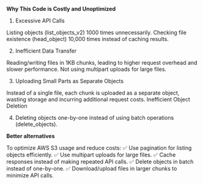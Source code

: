 **Why This Code is Costly and Unoptimized**

1. Excessive API Calls

Listing objects (list_objects_v2) 1000 times unnecessarily.
Checking file existence (head_object) 10,000 times instead of caching results.

2. Inefficient Data Transfer

Reading/writing files in 1KB chunks, leading to higher request overhead and slower performance.
Not using multipart uploads for large files.

3. Uploading Small Parts as Separate Objects

Instead of a single file, each chunk is uploaded as a separate object, wasting storage and incurring additional request costs.
Inefficient Object Deletion

4. Deleting objects one-by-one instead of using batch operations (delete_objects).

**Better alternatives**

To optimize AWS S3 usage and reduce costs: ✅ Use pagination for listing objects efficiently.
✅ Use multipart uploads for large files.
✅ Cache responses instead of making repeated API calls.
✅ Delete objects in batch instead of one-by-one.
✅ Download/upload files in larger chunks to minimize API calls.